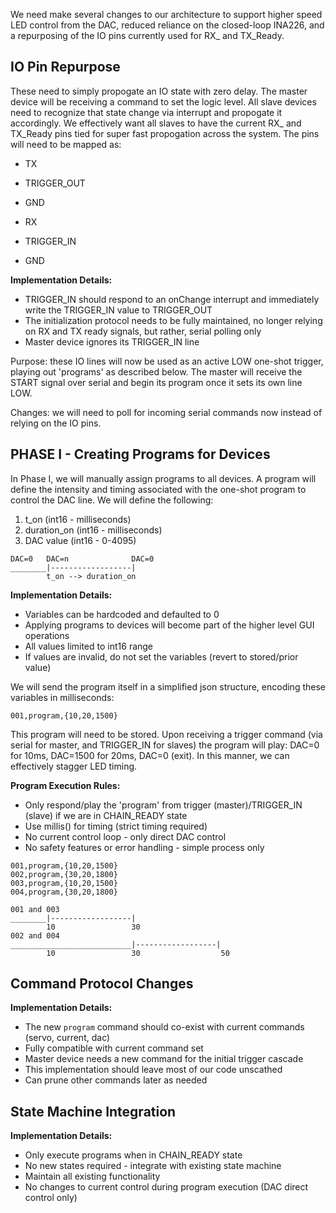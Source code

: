 We need make several changes to our architecture to support higher speed LED control from the DAC, reduced reliance on the closed-loop INA226, and a repurposing of the IO pins currently used for RX_ and TX_Ready.

## IO Pin Repurpose
These need to simply propogate an IO state with zero delay. The master device will be receiving a command to set the logic level. All slave devices need to recognize that state change via interrupt and propogate it accordingly. We effectively want all slaves to have the current RX_ and TX_Ready pins tied for super fast propogation across the system. The pins will need to be mapped as:

- TX
- TRIGGER_OUT
- GND

- RX
- TRIGGER_IN
- GND

**Implementation Details:**
- TRIGGER_IN should respond to an onChange interrupt and immediately write the TRIGGER_IN value to TRIGGER_OUT
- The initialization protocol needs to be fully maintained, no longer relying on RX and TX ready signals, but rather, serial polling only
- Master device ignores its TRIGGER_IN line

Purpose: these IO lines will now be used as an active LOW one-shot trigger, playing out 'programs' as described below. The master will receive the START signal over serial and begin its program once it sets its own line LOW.

Changes: we will need to poll for incoming serial commands now instead of relying on the IO pins.

## PHASE I - Creating Programs for Devices
In Phase I, we will manually assign programs to all devices. A program will define the intensity and timing associated with the one-shot program to control the DAC line. We will define the following:

1. t_on (int16 - milliseconds)
2. duration_on (int16 - milliseconds) 
3. DAC value (int16 - 0-4095)

```
DAC=0   DAC=n              DAC=0
________|------------------|
        t_on --> duration_on
```        

**Implementation Details:**
- Variables can be hardcoded and defaulted to 0
- Applying programs to devices will become part of the higher level GUI operations
- All values limited to int16 range
- If values are invalid, do not set the variables (revert to stored/prior value)

We will send the program itself in a simplified json structure, encoding these variables in milliseconds:

```
001,program,{10,20,1500}
```

This program will need to be stored. Upon receiving a trigger command (via serial for master, and TRIGGER_IN for slaves) the program will play: DAC=0 for 10ms, DAC=1500 for 20ms, DAC=0 (exit). In this manner, we can effectively stagger LED timing.

**Program Execution Rules:**
- Only respond/play the 'program' from trigger (master)/TRIGGER_IN (slave) if we are in CHAIN_READY state
- Use millis() for timing (strict timing required)
- No current control loop - only direct DAC control
- No safety features or error handling - simple process only

```
001,program,{10,20,1500}
002,program,{30,20,1800}
003,program,{10,20,1500}
004,program,{30,20,1800}
```
```
001 and 003
________|------------------|
        10                 30
002 and 004
___________________________|------------------|
        10                 30                  50
```

## Command Protocol Changes
**Implementation Details:**
- The new `program` command should co-exist with current commands (servo, current, dac)
- Fully compatible with current command set
- Master device needs a new command for the initial trigger cascade
- This implementation should leave most of our code unscathed
- Can prune other commands later as needed

## State Machine Integration
**Implementation Details:**
- Only execute programs when in CHAIN_READY state
- No new states required - integrate with existing state machine
- Maintain all existing functionality
- No changes to current control during program execution (DAC direct control only)
